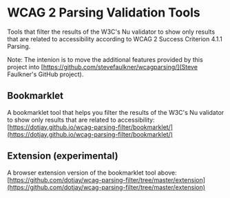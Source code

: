 # WCAG 2 Parsing Validation Tools

Tools that filter the results of the W3C's Nu validator to show only results that are related to accessibility according to WCAG 2 Success Criterion 4.1.1 Parsing.

Note: The intenion is to move the additional features provided by this project into [https://github.com/stevefaulkner/wcagparsing/](Steve Faulkner's GitHub project).

## Bookmarklet

A bookmarklet tool that helps you filter the results of the W3C's Nu validator to show only results that are related to accessibility:
[https://dotjay.github.io/wcag-parsing-filter/bookmarklet/](https://dotjay.github.io/wcag-parsing-filter/bookmarklet/)

## Extension (experimental)

A browser extension version of the bookmarklet tool above:
[https://github.com/dotjay/wcag-parsing-filter/tree/master/extension](https://github.com/dotjay/wcag-parsing-filter/tree/master/extension)
